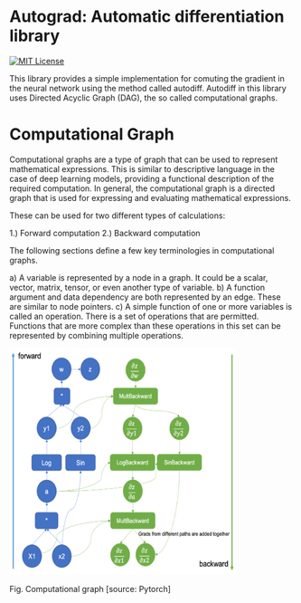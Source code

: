 
# Autograd: Automatic differentiation library
[![MIT License](https://img.shields.io/badge/License-MIT-green.svg)](https://choosealicense.com/licenses/mit/)

This library provides a simple implementation for comuting the gradient in the neural network using the method called autodiff. 
Autodiff in this library uses Directed Acyclic Graph (DAG), the so called computational graphs.

# Computational Graph

Computational graphs are a type of graph that can be used to represent mathematical expressions. This is similar to descriptive language in the case of deep learning models, providing a functional description of the required computation.
In general, the computational graph is a directed graph that is used for expressing and evaluating mathematical expressions. 

These can be used for two different types of calculations:

1.) Forward computation
2.) Backward computation

The following sections define a few key terminologies in computational graphs.

a) A variable is represented by a node in a graph. It could be a scalar, vector, matrix, tensor, or even another type of variable.
b) A function argument and data dependency are both represented by an edge. These are similar to node pointers.
c) A simple function of one or more variables is called an operation. There is a set of operations that are permitted. Functions that are more complex than these operations in this set can be represented by combining multiple operations.

<img src="docs/compgraph.png"    width="400" height="400" />

Fig. Computational graph [source: Pytorch]
